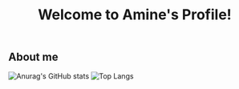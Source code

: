 <h1><p align="center">Welcome to Amine's Profile!</p>

## <br> About me





![Anurag's GitHub stats](https://github-readme-stats.vercel.app/api?username=ael-malt&show_icons=true&theme=radical)
![Top Langs](https://github-readme-stats.vercel.app/api/top-langs/?username=ael-malt&theme=radical)
